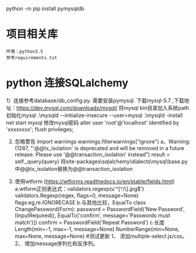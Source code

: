 ﻿python -m pip install pymysqldb
# 项目相关库
    环境：python3.5
    参考requirements.txt
# python 连接SQLalchemy
1）连接参考database/db_config.py.
   需要安装pymysql.
   下载mysql-5.7 ,下载地址：https://dev.mysql.com/downloads/mysql/
   将mysql bin目录加入系统path
   初始化mysql
   .\mysqld --initialize-insecure --user=mysql
   .\mysqld -install
   net start mysql
   修改mysql密码
   alter user 'root'@'localhost' identified by 'xxxxxxxx';
   flush privileges;

2) 忽略警告
    import warnings
    warnings.filterwarnings("ignore")
    a、Warning: (1287, "'@@tx_isolation' is deprecated and will be removed in a future release. Please use '@@transaction_isolation' instead")
        result = self._query(query)
       将site-packages\sqlalchemy\dialects\mysql\base.py中@@tx_isolation替换为@@transaction_isolation

3) 使用wtform 
   (https://wtforms.readthedocs.io/en/stable/fields.html)
   a.wtform正则表达式：validators.regexp(u'^[^/\\]\.jpg$')
     validators.Regexp(regex, flags=0, message=None)
     flags:eg,re.IGNORECASE
   b.与其他比较，EqualTo
     class ChangePassword(Form):
    	password = PasswordField('New Password', [InputRequired(), EqualTo('confirm', message='Passwords must match')])
    	confirm  = PasswordField('Repeat Password')
   c.长度
     Length(min=-1, max=-1, message=None)
     NumberRange(min=None, max=None, message=None)
#测试更新
1、 添加multiple-select.js/css。
2、 增加message序列化和反序列。


